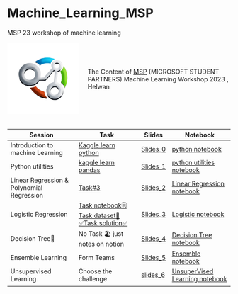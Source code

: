 # Machine_Learning_MSP
MSP 23 workshop of machine learning 
<div style="display: flex; align-items: center;">
    <div style="flex: 1; padding-right: 20px;">
        <img src="https://github.com/hossamAhmedSalah/Machine_Learning_MSP/blob/main/Assets/image-removebg-preview.png?raw=true" alt="Image Alt Text" width="300">
    </div>
    <div style="flex: 2;">
      The Content of <span style="color :skyblue"><a href= "https://www.facebook.com/HelwanTC">MSP</a></span> (MICROSOFT STUDENT PARTNERS) Machine         Learning Workshop 2023 , Helwan 
    </div>
 
</div>
<br>


| Session | Task | Slides  | Notebook |
| --- | --- | --- | --- |
| Introduction to machine Learning | [Kaggle learn python](https://www.kaggle.com/learn/python)  | [Slides_0](https://github.com/hossamAhmedSalah/Machine_Learning_MSP/blob/main/session_0/Introduction%20to%20Machine%20Learning.pptx)  | [python notebook](https://github.com/hossamAhmedSalah/Machine_Learning_MSP/blob/main/session_0/python-basics-msp.ipynb)
| Python utilities | [kaggle learn pandas](https://www.kaggle.com/learn/pandas) | [Slides_1](https://github.com/hossamAhmedSalah/Machine_Learning_MSP/blob/main/session_1/Python%20and%20utility%20libraries.pptx) | [python utilities notebook](https://github.com/hossamAhmedSalah/Machine_Learning_MSP/blob/main/session_1/python-libraries-msp.ipynb) |
| Linear Regression & Polynomial Regression | [Task#3](https://hossam-ahmed.notion.site/session_2-7b75710c6f0f45e6adae52a60d6f5832?pvs=4) | [Slides_2](https://github.com/hossamAhmedSalah/Machine_Learning_MSP/blob/main/session_2/Linear%20Regression.pptx) | [Linear Regression notebook](https://github.com/hossamAhmedSalah/Machine_Learning_MSP/blob/main/session_2/linear-regression-and-polynomial-regression-msp.ipynb) |
| Logistic Regression | [Task notebook🗒️](https://github.com/hossamAhmedSalah/Machine_Learning_MSP/blob/main/session_3/session3_task.ipynb)    [Task dataset📅](https://github.com/hossamAhmedSalah/Machine_Learning_MSP/blob/main/session_3/healthcare-dataset-stroke-data.csv) [✅Task solution✅](https://github.com/hossamAhmedSalah/Machine_Learning_MSP/blob/main/session_3/session3_task_solution.ipynb)| [Slides_3](https://github.com/hossamAhmedSalah/Machine_Learning_MSP/blob/main/session_3/Logistic%20Regression.pptx) | [Logistic notebook](https://github.com/hossamAhmedSalah/Machine_Learning_MSP/blob/main/session_3/logistic-regression-msp.ipynb)|
| Decision Tree🌳  | No Task 🏖️ just notes on notion | [Slides_4](https://github.com/hossamAhmedSalah/Machine_Learning_MSP/blob/main/session_4/slide5.pdf) | [Decision Tree notebook](https://github.com/hossamAhmedSalah/Machine_Learning_MSP/blob/main/session_4/decision-tree-msp.ipynb)|
|Ensemble Learning| Form Teams | [Slides_5](https://github.com/hossamAhmedSalah/Machine_Learning_MSP/blob/main/session_5/slide6.pdf) |[Ensemble notebook](https://github.com/hossamAhmedSalah/Machine_Learning_MSP/blob/main/session_5/ensemble-learning-msp.ipynb) |
| Unsupervised Learning  | Choose the challenge | [slides_6](https://github.com/hossamAhmedSalah/Machine_Learning_MSP/blob/main/session_6/slide7.pdf) | [UnsuperVised Learning notebook](https://github.com/hossamAhmedSalah/Machine_Learning_MSP/blob/main/session_6/ica-pca-k-means-msp.ipynb)|
|  |  |  | |


